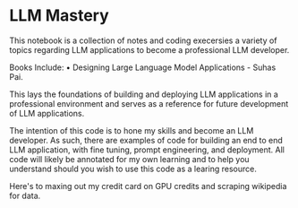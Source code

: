 # LLM Mastery

This notebook is a collection of notes and coding execersies a variety of topics regarding LLM applications to become a professional LLM developer.

Books Include: 
• Designing Large Language Model Applications - Suhas Pai. 

This lays the foundations of building and deploying LLM applications in a professional environment and serves as a reference for future development of LLM applications. 

The intention of this code is to hone my skills and become an LLM developer. As such, there are examples of code for building an end to end LLM application, with fine tuning, prompt engineering, and deployment. All code will likely be annotated for my own learning and to help you understand should you wish to use this code as a learing resource. 

Here's to maxing out my credit card on GPU credits and scraping wikipedia for data. 